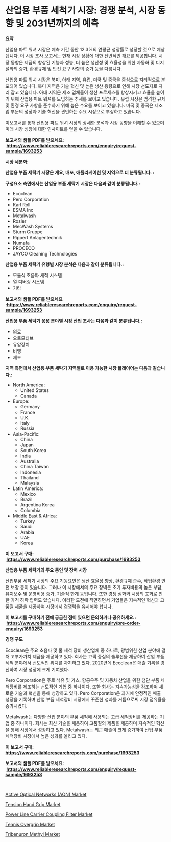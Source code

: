 <p><h1>산업용 부품 세척기 시장: 경쟁 분석, 시장 동향 및 2031년까지의 예측</h1></p><p><strong>요약</strong></p>
<p><p>산업용 파트 워셔 시장은 예측 기간 동안 12.3%의 연평균 성장률로 성장할 것으로 예상됩니다. 이 시장 조사 보고서는 현재 시장 상황에 대한 전반적인 개요를 제공합니다. 시장 동향은 제품의 향상된 기능과 성능, 더 높은 생산성 및 효율성을 위한 자동화 및 디지털화의 증가, 환경규제 및 안전 요구 사항의 증가 등을 다룹니다.</p><p>산업용 파트 워셔 시장은 북미, 아태 지역, 유럽, 미국 및 중국을 중심으로 지리적으로 분포되어 있습니다. 북미 지역은 기술 혁신 및 높은 생산 용량으로 인해 시장 선도자로 자리 잡고 있습니다. 아태 지역은 제조 업체들이 생산 프로세스를 향상시키고 효율을 높이기 위해 산업용 파트 워셔를 도입하는 추세를 보이고 있습니다. 유럽 시장은 엄격한 규제 및 환경 요구 사항을 준수하기 위해 높은 수요를 보이고 있습니다. 미국 및 중국은 제조업 부문의 성장과 기술 혁신을 견인하는 주요 시장으로 부상하고 있습니다.</p><p>이보고서를 통해 산업용 파트 워셔 시장의 상세한 분석과 시장 동향을 이해할 수 있으며 미래 시장 성장에 대한 인사이트를 얻을 수 있습니다.</p></p>
<p><strong>보고서의 샘플 PDF를 받으세요: &nbsp;<a href="https://www.reliableresearchreports.com/enquiry/request-sample/1693253">https://www.reliableresearchreports.com/enquiry/request-sample/1693253</a></strong></p>
<p><strong>시장 세분화:</strong></p>
<p><strong> 산업용 부품 세탁기 시장은 개요, 배포, 애플리케이션 및 지역으로 더 분류됩니다. :</strong></p>
<p><strong>구성요소 측면에서는 산업용 부품 세탁기 시장은 다음과 같이 분류됩니다.:</strong></p>
<p><ul><li>Ecoclean</li><li>Pero Corporation</li><li>Karl Roll</li><li>ESMA Inc</li><li>Metalwash</li><li>Rosler</li><li>MecWash Systems</li><li>Sturm Gruppe</li><li>Rippert Anlagentechnik</li><li>Numafa</li><li>PROCECO</li><li>JAYCO Cleaning Technologies</li></ul></p>
<p><strong> 산업용 부품 세탁기 유형별 시장 분석은 다음과 같이 분류됩니다.:</strong></p>
<p><ul><li>모듈식 초음파 세척 시스템</li><li>열 디버링 시스템</li><li>기타</li></ul></p>
<p><strong>보고서의 샘플 PDF를 받으세요 :<a href="https://www.reliableresearchreports.com/enquiry/request-sample/1693253">https://www.reliableresearchreports.com/enquiry/request-sample/1693253</a></strong></p>
<p><strong> 산업용 부품 세탁기 응용 분야별 시장 산업 조사는 다음과 같이 분류됩니다.:</strong></p>
<p><ul><li>의료</li><li>오토모티브</li><li>유압장치</li><li>비행</li><li>제조</li></ul></p>
<p><strong>지역 측면에서 산업용 부품 세탁기 지역별로 이용 가능한 시장 플레이어는 다음과 같습니다.:</strong></p>
<p><ul>
    <li>
        North America:
        <ul>
            <li>United States</li>
            <li>Canada</li>
        </ul>
    </li>
    <li>
        Europe:
        <ul>
            <li>Germany</li>
            <li>France</li>
            <li>U.K.</li>
            <li>Italy</li>
            <li>Russia</li>
        </ul>
    </li>
    <li>
        Asia-Pacific:
        <ul>
            <li>China</li>
            <li>Japan</li>
            <li>South Korea</li>
            <li>India</li>
            <li>Australia</li>
            <li>China Taiwan</li>
            <li>Indonesia</li>
            <li>Thailand</li>
            <li>Malaysia</li>
        </ul>
    </li>
    <li>
        Latin America:
        <ul>
            <li>Mexico</li>
            <li>Brazil</li>
            <li>Argentina Korea</li>
            <li>Colombia</li>
        </ul>
    </li>
    <li>
        Middle East & Africa:
        <ul>
            <li>Turkey</li>
            <li>Saudi</li>
            <li>Arabia</li>
            <li>UAE</li>
            <li>Korea</li>
        </ul>
    </li>
    </ul></p>
<p><strong>이 보고서 구매: &nbsp;<a href="https://www.reliableresearchreports.com/purchase/1693253">https://www.reliableresearchreports.com/purchase/1693253</a></strong></p>
<p><strong>산업용 부품 세탁기의 주요 동인 및 장벽 시장</strong></p>
<p><p>산업부품 세척기 시장의 주요 기동요인은 생산 효율성 향상, 환경규제 준수, 작업환경 안전 보장 등이 있습니다. 그러나 이 시장에서의 주요 장벽은 초기 투자비용의 높은 부담, 유지보수 및 운영비용 증가, 기술적 한계 등입니다. 또한 경쟁 심화와 시장의 포화로 인한 가격 하락 압력도 있습니다. 이러한 도전에 직면하면서 기업들은 지속적인 혁신과 고품질 제품을 제공하여 시장에서 경쟁력을 유지해야 합니다.</p></p>
<p><strong>이 보고서를 구매하기 전에 궁금한 점이 있으면 문의하거나 공유하세요.: &nbsp;<a href="https://www.reliableresearchreports.com/enquiry/pre-order-enquiry/1693253">https://www.reliableresearchreports.com/enquiry/pre-order-enquiry/1693253</a></strong></p>
<p><strong>경쟁 구도</strong></p>
<p><p>Ecoclean은 주요 초음파 및 물 세척 장비 생산업체 중 하나로, 광범위한 산업 분야에 걸쳐 고부가가치 제품을 제공하고 있다. 회사는 고객 중심의 솔루션을 제공하여 산업 부품 세척 분야에서 선도적인 위치를 차지하고 있다. 2020년에 Ecoclean은 매출 기록을 경신하여 시장 성장에 크게 기여했다.</p><p>Pero Corporation은 주로 석유 및 가스, 항공우주 및 자동차 산업을 위한 첨단 부품 세척장비를 제조하는 선도적인 기업 중 하나이다. 또한 회사는 지속가능성을 강조하며 새로운 기술과 혁신을 통해 성장하고 있다. Pero Corporation은 과거에 안정적인 매출 성장을 기록하며 산업 부품 세척장비 시장에서 꾸준한 성과를 거둠으로써 시장 점유율을 증가시켰다.</p><p>Metalwash는 다양한 산업 분야의 부품 세척에 사용되는 고급 세척장비를 제공하는 기업 중 하나이다. 회사는 최신 기술을 채용하여 고품질의 제품을 제공하며 지속적인 혁신을 통해 시장에서 성장하고 있다. Metalwash는 최근 매출이 크게 증가하여 산업 부품 세척장비 시장에서 높은 성과를 올리고 있다.</p></p>
<p><strong>이 보고서 구매: &nbsp; <a href="https://www.reliableresearchreports.com/purchase/1693253">https://www.reliableresearchreports.com/purchase/1693253</a></strong></p>
<p><strong>보고서의 샘플 PDF를 받으세요: &nbsp;<a href="https://www.reliableresearchreports.com/enquiry/request-sample/1693253">https://www.reliableresearchreports.com/enquiry/request-sample/1693253</a></strong><strong></strong></p>
<p>&nbsp;</p>
<p><p><a href="https://view.publitas.com/reportprime-1/active-optical-networks-aon-market-a-comprehensive-report-of-its-market-share-growth-trends-2024-2031/">Active Optical Networks (AON) Market</a></p><p><a href="https://github.com/bobicer/Market-Research-Report-List-2/blob/main/tension-hand-grip-market.md">Tension Hand Grip Market</a></p><p><a href="https://issuu.com/reportprime-2/docs/power-line-carrier-coupling-filter-market-size-203">Power Line Carrier Coupling Filter Market</a></p><p><a href="https://github.com/globismark/Market-Research-Report-List-2/blob/main/tennis-overgrip-market.md">Tennis Overgrip Market</a></p><p><a href="https://iodized-pantydraco-05c.notion.site/Tribenuron-Methyl-Market-Size-and-Growth-Market-Segmentation-Regional-and-Country-Breakdowns-and--802f0a9fc2ea4908ac575b7ce042a514">Tribenuron Methyl Market</a></p></p>